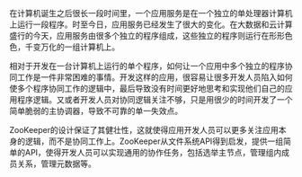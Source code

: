 
在计算机诞生之后很长一段时间里，一个应用服务是在一个独立的单处理器计算机上运行一段程序。时至今日，应用服务已经发生了很大的变化。在大数据和云计算盛行的今天，应用服务由很多个独立的程序组成，这些独立的程序则运行在形形色色，千变万化的一组计算机上。

相对于开发在一台计算机上运行的单个程序，如何让一个应用中多个独立的程序协同工作是一件非常困难的事情。开发这样的应用，很容易让很多开发人员陷入如何使多个程序协同工作的逻辑中，最后导致没有时间更好地思考和实现他们自己的应用程序逻辑。又或者开发人员对协同逻辑关注不够，只是用很少的时间开发了一个简单脆弱的主协调器，导致不可靠的单一失效点。

ZooKeeper的设计保证了其健壮性，这就使得应用开发人员可以更多关注应用本身的逻辑，而不是协同工作上。ZooKeeper从文件系统API得到启发，提供一组简单的API，使得开发人员可以实现通用的协作任务，包括选举主节点，管理组内成员关系，管理元数据等。
